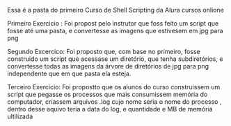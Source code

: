 Essa é a pasta do primeiro Curso de Shell Scripting da Alura cursos onlione

Primeiro Exercicio :
Foi propost pelo instrutor que foss feito um script que fosse até uma pasta, e convertesse as imagens que estivesem em jpg para png

Segundo Excercico:
Foi proposto que, com base no primeiro, fosse construido um script que acessase um diretório, que tenha subdiretórios, e convertesse todas as imagens da árvore de diretórios de jpg para png independente que em que pasta ela esteja.

Terceiro Exercicio:
Foi propostto que os alunos do curso construissem um script que pegasse os processos que mais consumissem memória do computador, criassem arquivos .log cujo nome seria o nome do processo , dentro desse aquivo teria a data do log, e quantidade e MB de memória ultilizada